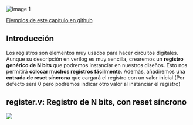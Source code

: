
![Image 1](https://github.com/Obijuan/open-fpga-verilog-tutorial/raw/master/tutorial/T14-regreset/images/regreset-1.png)

[Ejemplos de este capítulo en github](https://github.com/Obijuan/open-fpga-verilog-tutorial/tree/master/tutorial/T14-regreset)

## Introducción
Los registros son elementos muy usados para hacer circuitos digitales. Aunque su descripción en verilog es muy sencilla, crearemos un **registro genérico de N bits** que podremos instanciar en nuestros diseños. Esto nos permitirá **colocar muchos registros fácilmente**. Además, añadiremos una **entrada de reset síncrona** que cargará el registro con un valor inicial (Por defecto será 0 pero podremos indicar otro valor al instanciar el registro)

## register.v: Registro de N bits, con reset síncrono

![](https://github.com/Obijuan/open-fpga-verilog-tutorial/raw/master/tutorial/T14-regreset/images/regreset-2.png)

